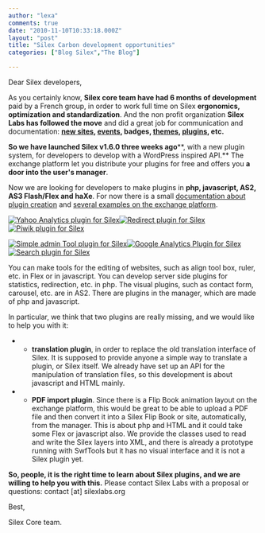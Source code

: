 ```yaml
---
author: "lexa"
comments: true
date: "2010-11-10T10:33:18.000Z"
layout: "post"
title: "Silex Carbon development opportunities"
categories: ["Blog Silex","The Blog"]

---
```

Dear Silex developers,

As you certainly know, **Silex core team have had 6 months of development** paid by a French group, in order to work full time on Silex **ergonomics, optimization and standardization**. And the non profit organization **Silex Labs has followed the move** and did a great job for communication and documentation: **[new sites](http://projects.silexlabs.org/?/silex), [events](https://www.silexlabs.org/2010/10/silex-a-donne-sa-conference-a-la-cantine/), badges, [themes](https://www.silexlabs.org/?cat=6), [plugins](https://www.silexlabs.org/?cat=38), etc.**

**So we have launched Silex v1.6.0 three weeks ago****, with a new plugin system, for developers to develop with a WordPress inspired API.** The exchange platform let you distribute your plugins for free and offers you **a door into the user's manager**.

Now we are looking for developers to make plugins in **php, javascript, AS2, AS3 Flash/Flex and haXe**. For now there is a small [documentation about plugin creation](http://community.silexlabs.org/silex/codex/?page_id=10) and [several examples on the exchange platform](https://www.silexlabs.org/?cat=38).

[![Yahoo Analytics plugin for Silex](https://www.silexlabs.org/wp-content/uploads/2010/10/plugin4.png)](https://www.silexlabs.org/?p=991)[![Redirect plugin for Silex](https://www.silexlabs.org/wp-content/uploads/2010/10/plugin3.png)](https://www.silexlabs.org/?p=984)[![Piwik plugin for Silex](https://www.silexlabs.org/wp-content/uploads/2010/10/plugin2.png)](https://www.silexlabs.org/?p=977)

[![Simple admin Tool plugin for Silex](https://www.silexlabs.org/wp-content/uploads/2010/10/plugin1.png)](https://www.silexlabs.org/?p=965)[![Google Analytics Plugin for Silex](https://www.silexlabs.org/wp-content/uploads/2010/10/plugin.png)](https://www.silexlabs.org/?p=925)[![Search plugin for Silex](http://wp-manager.silex-ria.org/wp-content/uploads/2010/07/plugin.png)](https://www.silexlabs.org/?p=735)

[](https://www.silexlabs.org/?p=977)

You can make tools for the editing of websites, such as align tool box, ruler, etc. in Flex or in javascript. You can develop server side plugins for statistics, redirection, etc. in php. The visual plugins, such as contact form, carousel, etc. are in AS2. There are plugins in the manager, which are made of php and javascript.

In particular, we think that two plugins are really missing, and we would like to help you with it:




  * - **translation plugin**, in order to replace the old translation interface of Silex. It is supposed to provide anyone a simple way to translate a plugin, or Silex itself. We already have set up an API for the manipulation of translation files, so this development is about javascript and HTML mainly.


  * - **PDF import plugin**. Since there is a Flip Book animation layout on the exchange platform, this would be great to be able to upload a PDF file and then convert it into a Silex Flip Book or site, automatically, from the manager. This is about php and HTML and it could take some Flex or javascript also. We provide the classes used to read and write the Silex layers into XML, and there is already a prototype running with SwfTools but it has no visual interface and it is not a Silex plugin yet.


**So, people, it is the right time to learn about Silex plugins, and we are willing to help you with this.** Please contact Silex Labs with a proposal or questions: contact [at] silexlabs.org

Best,

Silex Core team.


